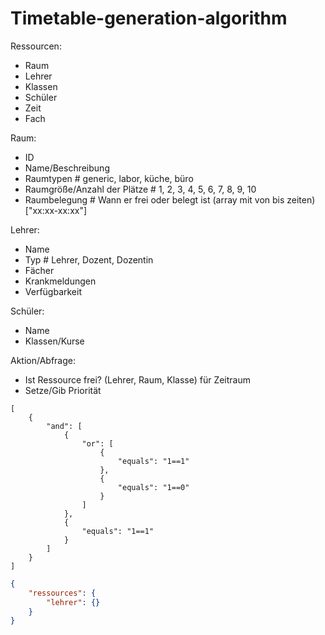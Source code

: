 # Timetable-generation-algorithm

Ressourcen:
- Raum
- Lehrer
- Klassen
- Schüler
- Zeit
- Fach

Raum:
- ID
- Name/Beschreibung
- Raumtypen # generic, labor, küche, büro
- Raumgröße/Anzahl der Plätze # 1, 2, 3, 4, 5, 6, 7, 8, 9, 10
- Raumbelegung # Wann er frei oder belegt ist (array mit von bis zeiten) ["xx:xx-xx:xx"]

Lehrer:
- Name
- Typ # Lehrer, Dozent, Dozentin
- Fächer
- Krankmeldungen
- Verfügbarkeit 

Schüler:
- Name
- Klassen/Kurse


Aktion/Abfrage:
- Ist Ressource frei? (Lehrer, Raum, Klasse) für Zeitraum
- Setze/Gib Priorität


```
[
	{
		"and": [
			{
				"or": [
					{
						"equals": "1==1"
					},
					{
						"equals": "1==0"
					}
				]
			},
			{
				"equals": "1==1"
			}
		]
	}
]

```

```json
{
	"ressources": {
		"lehrer": {}
	}
}
```
